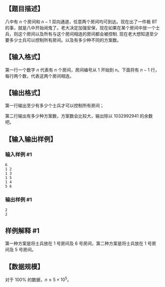## 【题目描述】

八中有 $n$ 个房间和 $n−1$ 双向通道，任意两个房间均可到达。现在出了一件极 BT 的事，就是八中开始闹鬼了。老大决定加强安保，现在如果在某个房间中放一个士兵，则这个房间以及所有与这个房间相连的房间都会被控制. 现在老大想知道至少要多少士兵可以控制所有房间。以及有多少种不同的方案数。

## 【输入格式】

第一行一个数字 $n$ 代表有 $n$ 个房间，房间编号从 $1$ 开始到 $n$。下面将有 $n-1$ 行，每行两个数，代表这两个房间相连。

## 【输出格式】

第一行输出至少有多少个士兵才可以控制所有房间；

第二行输出有多少种方案数，方案数会比较大，输出除以 $1032992941$ 的余数吧。

## 【输入输出样例】

### 输入样例 #1

```
6
1 2
1 3
1 5
1 4
5 6
```

### 输出样例 #1

```
2
2
```

## 样例解释 #1

第一种方案是将士兵放在 $1$ 号房间及 $6$ 号房间，第二种方案是将士兵放在 $1$ 号房间及 $5$ 号房间。

## 【数据规模】

对于 $100\%$ 的数据，$n\leq 5\times 10^5$。

